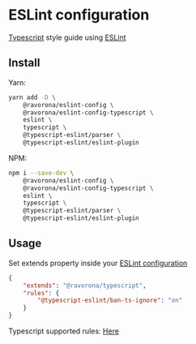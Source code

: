 # ESLint configuration
[Typescript](https://www.typescriptlang.org) style guide using [ESLint](https://eslint.org)

## Install
Yarn:
```bash
yarn add -D \
    @ravorona/eslint-config \
    @ravorona/eslint-config-typescript \
    eslint \
    typescript \
    @typescript-eslint/parser \
    @typescript-eslint/eslint-plugin
```
NPM:
```bash
npm i --save-dev \
    @ravorona/eslint-config \
    @ravorona/eslint-config-typescript \
    eslint \
    typescript \
    @typescript-eslint/parser \
    @typescript-eslint/eslint-plugin
```

## Usage
Set extends property inside your [ESLint configuration](https://eslint.org/docs/user-guide/configuring)
```json
{
    "extends": "@ravorona/typescript",
    "rules": {
        "@typescript-eslint/ban-ts-ignore": "on"
    }
}
```
Typescript supported rules: [Here](https://github.com/typescript-eslint/typescript-eslint/tree/master/packages/eslint-plugin#supported-rules)
